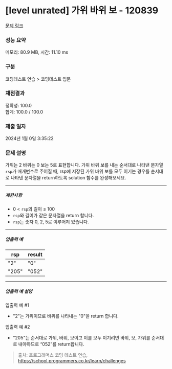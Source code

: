 # [level unrated] 가위 바위 보 - 120839 

[문제 링크](https://school.programmers.co.kr/learn/courses/30/lessons/120839) 

### 성능 요약

메모리: 80.9 MB, 시간: 11.10 ms

### 구분

코딩테스트 연습 > 코딩테스트 입문

### 채점결과

정확성: 100.0<br/>합계: 100.0 / 100.0

### 제출 일자

2024년 1월 0일 3:35:22

### 문제 설명

<p>가위는 2 바위는 0 보는 5로 표현합니다. 가위 바위 보를 내는 순서대로 나타낸 문자열 <code>rsp</code>가 매개변수로 주어질 때, rsp에 저장된 가위 바위 보를  모두 이기는 경우를 순서대로 나타낸 문자열을 return하도록 solution 함수를 완성해보세요.</p>

<hr>

<h5>제한사항</h5>

<ul>
<li>0 &lt; <code>rsp</code>의 길이 ≤ 100</li>
<li> <code>rsp</code>와 길이가 같은 문자열을 return 합니다.</li>
<li> <code>rsp</code>는 숫자 0, 2, 5로 이루어져 있습니다.</li>
</ul>

<hr>

<h5>입출력 예</h5>
<table class="table">
        <thead><tr>
<th>rsp</th>
<th>result</th>
</tr>
</thead>
        <tbody><tr>
<td>"2"</td>
<td>"0"</td>
</tr>
<tr>
<td>"205"</td>
<td>"052"</td>
</tr>
</tbody>
      </table>
<hr>

<h5>입출력 예 설명</h5>

<p>입출력 예 #1</p>

<ul>
<li>"2"는 가위이므로 바위를 나타내는 "0"을 return 합니다.</li>
</ul>

<p>입출력 예 #2</p>

<ul>
<li>"205"는 순서대로 가위, 바위, 보이고 이를 모두 이기려면 바위, 보, 가위를 순서대로 내야하므로 “052”를 return합니다.</li>
</ul>


> 출처: 프로그래머스 코딩 테스트 연습, https://school.programmers.co.kr/learn/challenges